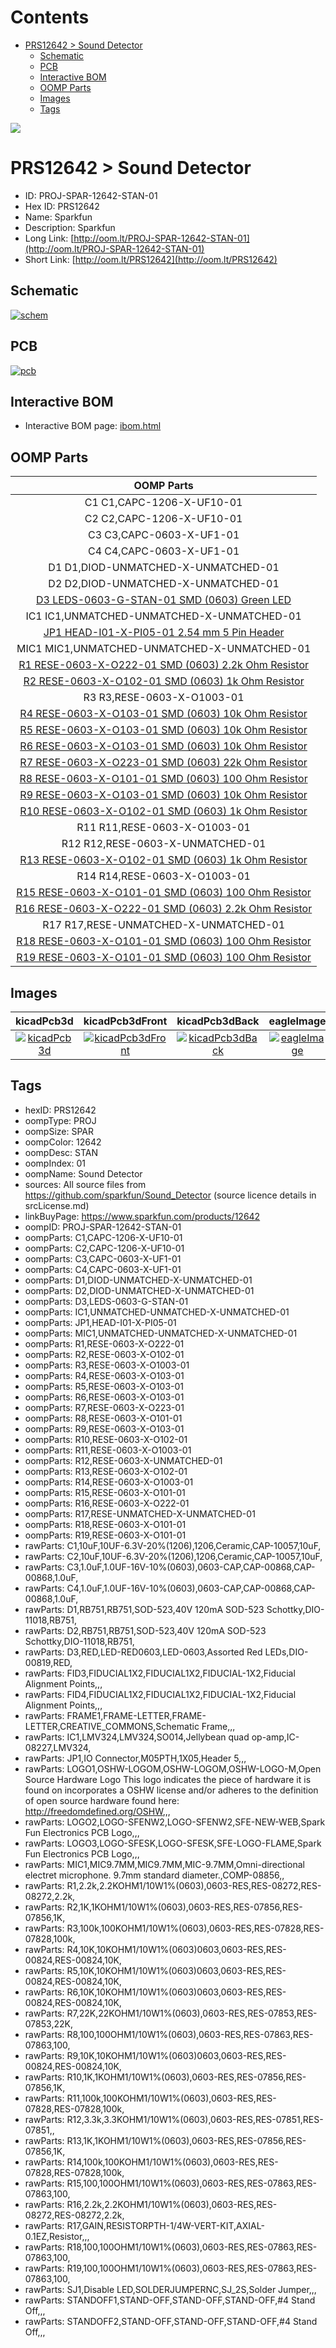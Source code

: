 



Contents
========

* [PRS12642 > Sound Detector](#prs12642--sound-detector)
	* [Schematic](#schematic)
	* [PCB](#pcb)
	* [Interactive BOM](#interactive-bom)
	* [OOMP Parts](#oomp-parts)
	* [Images](#images)
	* [Tags](#tags)
  
![][im]
# PRS12642 > Sound Detector

- ID: PROJ-SPAR-12642-STAN-01
- Hex ID: PRS12642
- Name: Sparkfun
- Description: Sparkfun
- Long Link: [http://oom.lt/PROJ-SPAR-12642-STAN-01](http://oom.lt/PROJ-SPAR-12642-STAN-01)
- Short Link: [http://oom.lt/PRS12642](http://oom.lt/PRS12642)

## Schematic
  
[![schem](eagleSchemImage.png)](eagleSchemImage.png)
## PCB
  
[![pcb](eagleImage.png)](eagleImage.png)
## Interactive BOM

- Interactive BOM page: [ibom.html](https://htmlpreview.github.io/?https://github.com/oomlout/oomlout_OOMP_projects/blob/main/PROJ-SPAR-12642-STAN-01/kicad/bom/ibom.html)

## OOMP Parts
  

|OOMP Parts|
| :---: |
|C1 C1,CAPC-1206-X-UF10-01|
|C2 C2,CAPC-1206-X-UF10-01|
|C3 C3,CAPC-0603-X-UF1-01|
|C4 C4,CAPC-0603-X-UF1-01|
|D1 D1,DIOD-UNMATCHED-X-UNMATCHED-01|
|D2 D2,DIOD-UNMATCHED-X-UNMATCHED-01|
|[D3 LEDS-0603-G-STAN-01 SMD (0603) Green LED](https://github.com/oomlout/oomlout_OOMP_parts/tree/main/LEDS-0603-G-STAN-01/)|
|IC1 IC1,UNMATCHED-UNMATCHED-X-UNMATCHED-01|
|[JP1 HEAD-I01-X-PI05-01 2.54 mm 5 Pin Header](https://github.com/oomlout/oomlout_OOMP_parts/tree/main/HEAD-I01-X-PI05-01/)|
|MIC1 MIC1,UNMATCHED-UNMATCHED-X-UNMATCHED-01|
|[R1 RESE-0603-X-O222-01 SMD (0603) 2.2k Ohm Resistor](https://github.com/oomlout/oomlout_OOMP_parts/tree/main/RESE-0603-X-O222-01/)|
|[R2 RESE-0603-X-O102-01 SMD (0603) 1k Ohm Resistor](https://github.com/oomlout/oomlout_OOMP_parts/tree/main/RESE-0603-X-O102-01/)|
|R3 R3,RESE-0603-X-O1003-01|
|[R4 RESE-0603-X-O103-01 SMD (0603) 10k Ohm Resistor](https://github.com/oomlout/oomlout_OOMP_parts/tree/main/RESE-0603-X-O103-01/)|
|[R5 RESE-0603-X-O103-01 SMD (0603) 10k Ohm Resistor](https://github.com/oomlout/oomlout_OOMP_parts/tree/main/RESE-0603-X-O103-01/)|
|[R6 RESE-0603-X-O103-01 SMD (0603) 10k Ohm Resistor](https://github.com/oomlout/oomlout_OOMP_parts/tree/main/RESE-0603-X-O103-01/)|
|[R7 RESE-0603-X-O223-01 SMD (0603) 22k Ohm Resistor](https://github.com/oomlout/oomlout_OOMP_parts/tree/main/RESE-0603-X-O223-01/)|
|[R8 RESE-0603-X-O101-01 SMD (0603) 100 Ohm Resistor](https://github.com/oomlout/oomlout_OOMP_parts/tree/main/RESE-0603-X-O101-01/)|
|[R9 RESE-0603-X-O103-01 SMD (0603) 10k Ohm Resistor](https://github.com/oomlout/oomlout_OOMP_parts/tree/main/RESE-0603-X-O103-01/)|
|[R10 RESE-0603-X-O102-01 SMD (0603) 1k Ohm Resistor](https://github.com/oomlout/oomlout_OOMP_parts/tree/main/RESE-0603-X-O102-01/)|
|R11 R11,RESE-0603-X-O1003-01|
|R12 R12,RESE-0603-X-UNMATCHED-01|
|[R13 RESE-0603-X-O102-01 SMD (0603) 1k Ohm Resistor](https://github.com/oomlout/oomlout_OOMP_parts/tree/main/RESE-0603-X-O102-01/)|
|R14 R14,RESE-0603-X-O1003-01|
|[R15 RESE-0603-X-O101-01 SMD (0603) 100 Ohm Resistor](https://github.com/oomlout/oomlout_OOMP_parts/tree/main/RESE-0603-X-O101-01/)|
|[R16 RESE-0603-X-O222-01 SMD (0603) 2.2k Ohm Resistor](https://github.com/oomlout/oomlout_OOMP_parts/tree/main/RESE-0603-X-O222-01/)|
|R17 R17,RESE-UNMATCHED-X-UNMATCHED-01|
|[R18 RESE-0603-X-O101-01 SMD (0603) 100 Ohm Resistor](https://github.com/oomlout/oomlout_OOMP_parts/tree/main/RESE-0603-X-O101-01/)|
|[R19 RESE-0603-X-O101-01 SMD (0603) 100 Ohm Resistor](https://github.com/oomlout/oomlout_OOMP_parts/tree/main/RESE-0603-X-O101-01/)|

## Images
  
  

|kicadPcb3d|kicadPcb3dFront|kicadPcb3dBack|eagleImage|eagleSchemImage|
| :---: | :---: | :---: | :---: | :---: |
|[![kicadPcb3d](kicadPcb3d_140.png)](kicadPcb3d.png)|[![kicadPcb3dFront](kicadPcb3dFront_140.png)](kicadPcb3dFront.png)|[![kicadPcb3dBack](kicadPcb3dBack_140.png)](kicadPcb3dBack.png)|[![eagleImage](eagleImage_140.png)](eagleImage.png)|[![eagleSchemImage](eagleSchemImage_140.png)](eagleSchemImage.png)|

## Tags

- hexID: PRS12642
- oompType: PROJ
- oompSize: SPAR
- oompColor: 12642
- oompDesc: STAN
- oompIndex: 01
- oompName: Sound Detector
- sources: All source files from https://github.com/sparkfun/Sound_Detector (source licence details in srcLicense.md)
- linkBuyPage: https://www.sparkfun.com/products/12642
- oompID: PROJ-SPAR-12642-STAN-01
- oompParts: C1,CAPC-1206-X-UF10-01
- oompParts: C2,CAPC-1206-X-UF10-01
- oompParts: C3,CAPC-0603-X-UF1-01
- oompParts: C4,CAPC-0603-X-UF1-01
- oompParts: D1,DIOD-UNMATCHED-X-UNMATCHED-01
- oompParts: D2,DIOD-UNMATCHED-X-UNMATCHED-01
- oompParts: D3,LEDS-0603-G-STAN-01
- oompParts: IC1,UNMATCHED-UNMATCHED-X-UNMATCHED-01
- oompParts: JP1,HEAD-I01-X-PI05-01
- oompParts: MIC1,UNMATCHED-UNMATCHED-X-UNMATCHED-01
- oompParts: R1,RESE-0603-X-O222-01
- oompParts: R2,RESE-0603-X-O102-01
- oompParts: R3,RESE-0603-X-O1003-01
- oompParts: R4,RESE-0603-X-O103-01
- oompParts: R5,RESE-0603-X-O103-01
- oompParts: R6,RESE-0603-X-O103-01
- oompParts: R7,RESE-0603-X-O223-01
- oompParts: R8,RESE-0603-X-O101-01
- oompParts: R9,RESE-0603-X-O103-01
- oompParts: R10,RESE-0603-X-O102-01
- oompParts: R11,RESE-0603-X-O1003-01
- oompParts: R12,RESE-0603-X-UNMATCHED-01
- oompParts: R13,RESE-0603-X-O102-01
- oompParts: R14,RESE-0603-X-O1003-01
- oompParts: R15,RESE-0603-X-O101-01
- oompParts: R16,RESE-0603-X-O222-01
- oompParts: R17,RESE-UNMATCHED-X-UNMATCHED-01
- oompParts: R18,RESE-0603-X-O101-01
- oompParts: R19,RESE-0603-X-O101-01
- rawParts: C1,10uF,10UF-6.3V-20%(1206),1206,Ceramic,CAP-10057,10uF,
- rawParts: C2,10uF,10UF-6.3V-20%(1206),1206,Ceramic,CAP-10057,10uF,
- rawParts: C3,1.0uF,1.0UF-16V-10%(0603),0603-CAP,CAP-00868,CAP-00868,1.0uF,
- rawParts: C4,1.0uF,1.0UF-16V-10%(0603),0603-CAP,CAP-00868,CAP-00868,1.0uF,
- rawParts: D1,RB751,RB751,SOD-523,40V 120mA SOD-523 Schottky,DIO-11018,RB751,
- rawParts: D2,RB751,RB751,SOD-523,40V 120mA SOD-523 Schottky,DIO-11018,RB751,
- rawParts: D3,RED,LED-RED0603,LED-0603,Assorted Red LEDs,DIO-00819,RED,
- rawParts: FID3,FIDUCIAL1X2,FIDUCIAL1X2,FIDUCIAL-1X2,Fiducial Alignment Points,,,
- rawParts: FID4,FIDUCIAL1X2,FIDUCIAL1X2,FIDUCIAL-1X2,Fiducial Alignment Points,,,
- rawParts: FRAME1,FRAME-LETTER,FRAME-LETTER,CREATIVE_COMMONS,Schematic Frame,,,
- rawParts: IC1,LMV324,LMV324,SO014,Jellybean quad op-amp,IC-08227,LMV324,
- rawParts: JP1,IO Connector,M05PTH,1X05,Header 5,,,
- rawParts: LOGO1,OSHW-LOGOM,OSHW-LOGOM,OSHW-LOGO-M,Open Source Hardware Logo This logo indicates the piece of hardware it is found on incorporates a OSHW license and/or adheres to the definition of open source hardware found here: http://freedomdefined.org/OSHW,,,
- rawParts: LOGO2,LOGO-SFENW2,LOGO-SFENW2,SFE-NEW-WEB,Spark Fun Electronics PCB Logo,,,
- rawParts: LOGO3,LOGO-SFESK,LOGO-SFESK,SFE-LOGO-FLAME,Spark Fun Electronics PCB Logo,,,
- rawParts: MIC1,MIC9.7MM,MIC9.7MM,MIC-9.7MM,Omni-directional electret microphone. 9.7mm standard diameter.,COMP-08856,,
- rawParts: R1,2.2k,2.2KOHM1/10W1%(0603),0603-RES,RES-08272,RES-08272,2.2k,
- rawParts: R2,1K,1KOHM1/10W1%(0603),0603-RES,RES-07856,RES-07856,1K,
- rawParts: R3,100k,100KOHM1/10W1%(0603),0603-RES,RES-07828,RES-07828,100k,
- rawParts: R4,10K,10KOHM1/10W1%(0603)0603,0603-RES,RES-00824,RES-00824,10K,
- rawParts: R5,10K,10KOHM1/10W1%(0603)0603,0603-RES,RES-00824,RES-00824,10K,
- rawParts: R6,10K,10KOHM1/10W1%(0603)0603,0603-RES,RES-00824,RES-00824,10K,
- rawParts: R7,22K,22KOHM1/10W1%(0603),0603-RES,RES-07853,RES-07853,22K,
- rawParts: R8,100,100OHM1/10W1%(0603),0603-RES,RES-07863,RES-07863,100,
- rawParts: R9,10K,10KOHM1/10W1%(0603)0603,0603-RES,RES-00824,RES-00824,10K,
- rawParts: R10,1K,1KOHM1/10W1%(0603),0603-RES,RES-07856,RES-07856,1K,
- rawParts: R11,100k,100KOHM1/10W1%(0603),0603-RES,RES-07828,RES-07828,100k,
- rawParts: R12,3.3k,3.3KOHM1/10W1%(0603),0603-RES,RES-07851,RES-07851,,
- rawParts: R13,1K,1KOHM1/10W1%(0603),0603-RES,RES-07856,RES-07856,1K,
- rawParts: R14,100k,100KOHM1/10W1%(0603),0603-RES,RES-07828,RES-07828,100k,
- rawParts: R15,100,100OHM1/10W1%(0603),0603-RES,RES-07863,RES-07863,100,
- rawParts: R16,2.2k,2.2KOHM1/10W1%(0603),0603-RES,RES-08272,RES-08272,2.2k,
- rawParts: R17,GAIN,RESISTORPTH-1/4W-VERT-KIT,AXIAL-0.1EZ,Resistor,,,
- rawParts: R18,100,100OHM1/10W1%(0603),0603-RES,RES-07863,RES-07863,100,
- rawParts: R19,100,100OHM1/10W1%(0603),0603-RES,RES-07863,RES-07863,100,
- rawParts: SJ1,Disable LED,SOLDERJUMPERNC,SJ_2S,Solder Jumper,,,
- rawParts: STANDOFF1,STAND-OFF,STAND-OFF,STAND-OFF,#4 Stand Off,,,
- rawParts: STANDOFF2,STAND-OFF,STAND-OFF,STAND-OFF,#4 Stand Off,,,



[im]: kicadPcb3d_450.png
